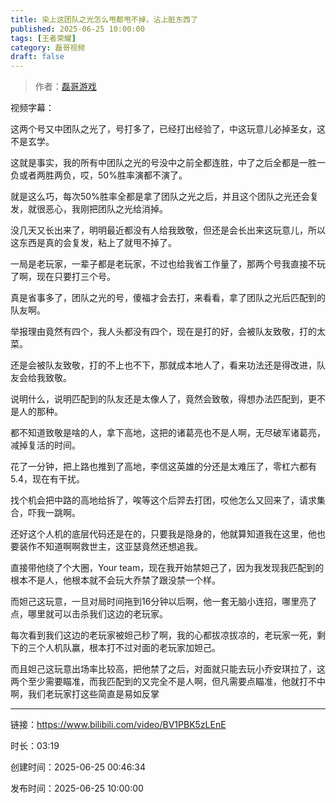 ```yaml
---
title: 染上这团队之光怎么甩都甩不掉，沾上脏东西了
published: 2025-06-25 10:00:00
tags: [王者荣耀]
category: 磊哥视频
draft: false
---
```



> 作者：[磊哥游戏](https://space.bilibili.com/268941858?spm_id_from=333.788.upinfo.head.click)

视频字幕：

这两个号又中团队之光了，号打多了，已经打出经验了，中这玩意儿必掉圣女，这不是玄学。

这就是事实，我的所有中团队之光的号没中之前全都连胜，中了之后全都是一胜一负或者两胜两负，哎，50%胜率演都不演了。

就是这么巧，每次50%胜率全都是拿了团队之光之后，并且这个团队之光还会复发，就很恶心，我刚把团队之光给消掉。

没几天又长出来了，明明最近都没有人给我致敬，但还是会长出来这玩意儿，所以这东西是真的会复发，粘上了就甩不掉了。

一局是老玩家，一辈子都是老玩家，不过也给我省工作量了，那两个号我直接不玩了啊，现在只要打三个号。

真是省事多了，团队之光的号，傻福才会去打，来看看，拿了团队之光后匹配到的队友啊。

举报理由竟然有四个，我人头都没有四个，现在是打的好，会被队友致敬，打的太菜。

还是会被队友致敬，打的不上也不下，那就成本地人了，看来功法还是得改进，队友会给我致敬。

说明什么，说明匹配到的队友还是太像人了，竟然会致敬，得想办法匹配到，更不是人的那种。

都不知道致敬是啥的人，拿下高地，这把的诸葛亮也不是人啊，无尽破军诸葛亮，减掉复活的时间。

花了一分钟，把上路也推到了高地，李信这英雄的分还是太难压了，零杠六都有5.4，现在有干扰。

找个机会把中路的高地给拆了，唉等这个后羿去打团，哎他怎么又回来了，请求集合，吓我一跳啊。

还好这个人机的底层代码还是在的，只要我是隐身的，他就算知道我在这里，他也要装作不知道啊啊救世主，这亚瑟竟然还想追我。

直接带他绕了个大圈，Your team，现在我开始禁妲己了，因为我发现我匹配到的根本不是人，他根本就不会玩大乔禁了跟没禁一个样。

而妲己这玩意，一旦对局时间拖到16分钟以后啊，他一套无脑小连招，哪里亮了点，哪里就可以击杀我们这边的老玩家。

每次看到我们这边的老玩家被妲己秒了啊，我的心都拔凉拔凉的，老玩家一死，剩下的三个人机队赢，根本打不过对面的老玩家加妲己。

而且妲己这玩意出场率比较高，把他禁了之后，对面就只能去玩小乔安琪拉了，这两个至少需要瞄准，而我匹配到的又完全不是人啊，但凡需要点瞄准，他就打不中啊，我们老玩家打这些简直是易如反掌

---


链接：https://www.bilibili.com/video/BV1PBK5zLEnE



时长：03:19

创建时间：2025-06-25 00:46:34

发布时间：2025-06-25 10:00:00
